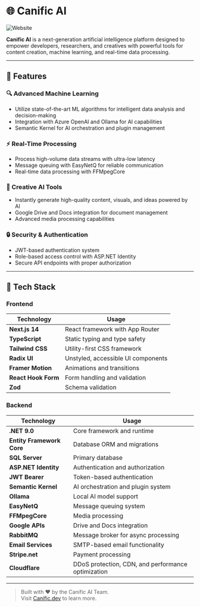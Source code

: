 # 🌐 Canific AI

![Website](https://img.shields.io/website?url=https://canific.dev)

**Canific AI** is a next-generation artificial intelligence platform designed to empower developers, researchers, and creatives with powerful tools for content creation, machine learning, and real-time data processing.

---

## 🚀 Features

### 🔍 Advanced Machine Learning
- Utilize state-of-the-art ML algorithms for intelligent data analysis and decision-making
- Integration with Azure OpenAI and Ollama for AI capabilities
- Semantic Kernel for AI orchestration and plugin management

### ⚡ Real-Time Processing
- Process high-volume data streams with ultra-low latency
- Message queuing with EasyNetQ for reliable communication
- Real-time data processing with FFMpegCore

### 🎨 Creative AI Tools
- Instantly generate high-quality content, visuals, and ideas powered by AI
- Google Drive and Docs integration for document management
- Advanced media processing capabilities

### 🔒 Security & Authentication
- JWT-based authentication system
- Role-based access control with ASP.NET Identity
- Secure API endpoints with proper authorization

---

## 🧰 Tech Stack

### Frontend
| Technology        | Usage                                    |
|-------------------|------------------------------------------|
| **Next.js 14**    | React framework with App Router          |
| **TypeScript**    | Static typing and type safety           |
| **Tailwind CSS**  | Utility-first CSS framework             |
| **Radix UI**      | Unstyled, accessible UI components      |
| **Framer Motion** | Animations and transitions              |
| **React Hook Form**| Form handling and validation            |
| **Zod**           | Schema validation                       |

### Backend
| Technology                    | Usage                                    |
|-------------------------------|------------------------------------------|
| **.NET 9.0**                 | Core framework and runtime               |
| **Entity Framework Core**    | Database ORM and migrations              |
| **SQL Server**               | Primary database                         |
| **ASP.NET Identity**         | Authentication and authorization         |
| **JWT Bearer**               | Token-based authentication              |
| **Semantic Kernel**          | AI orchestration and plugin system       |
| **Ollama**                   | Local AI model support                   |
| **EasyNetQ**                 | Message queuing system                   |
| **FFMpegCore**               | Media processing                         |
| **Google APIs**              | Drive and Docs integration               |
| **RabbitMQ**                 | Message broker for async processing      |
| **Email Services**           | SMTP-based email functionality           |
| **Stripe.net**               | Payment processing                       |
| **Cloudflare**               | DDoS protection, CDN, and performance optimization |

---

> Built with ❤️ by the Canific AI Team.  
> Visit [Canific.dev](https://www.canific.dev) to learn more.
